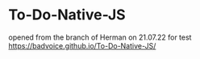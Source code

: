 # To-Do-Native-JS

 opened from the branch of Herman on 21.07.22   for test  https://badvoice.github.io/To-Do-Native-JS/
